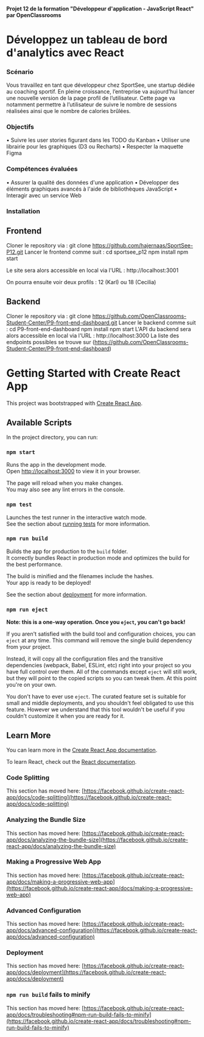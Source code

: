 #### Projet 12 de la formation "Développeur d'application - JavaScript React" par OpenClassrooms

# Développez un tableau de bord d'analytics avec React

### Scénario

Vous travaillez en tant que développeur chez SportSee, une startup dédiée au coaching sportif. En pleine croissance,
l’entreprise va aujourd’hui lancer une nouvelle version de la page profil de l’utilisateur. Cette page va notamment
permettre à l’utilisateur de suivre le nombre de sessions réalisées ainsi que le nombre de calories brûlées.

### Objectifs

• Suivre les user stories figurant dans les TODO du Kanban
• Utiliser une librairie pour les graphiques (D3 ou Recharts)
• Respecter la maquette Figma

### Compétences évaluées

• Assurer la qualité des données d'une application
• Développer des éléments graphiques avancés à l'aide de bibliothèques JavaScript
• Interagir avec un service Web

### Installation

## Frontend

Cloner le repository via :
git clone https://github.com/hajernaas/SportSee-P12.git
Lancer le frontend comme suit :
cd sportsee_p12
npm install
npm start

Le site sera alors accessible en local via l'URL : http://localhost:3001

On pourra ensuite voir deux profils : 12 (Karl) ou 18 (Cecilia)

## Backend

Cloner le repository via :
git clone https://github.com/OpenClassrooms-Student-Center/P9-front-end-dashboard.git
Lancer le backend comme suit :
cd P9-front-end-dashboard
npm install
npm start
L'API du backend sera alors accessible en local via l'URL : http://localhost:3000
La liste des endpoints possibles se trouve sur (https://github.com/OpenClassrooms-Student-Center/P9-front-end-dashboard)

# Getting Started with Create React App

This project was bootstrapped with [Create React App](https://github.com/facebook/create-react-app).

## Available Scripts

In the project directory, you can run:

### `npm start`

Runs the app in the development mode.\
Open [http://localhost:3000](http://localhost:3000) to view it in your browser.

The page will reload when you make changes.\
You may also see any lint errors in the console.

### `npm test`

Launches the test runner in the interactive watch mode.\
See the section about [running tests](https://facebook.github.io/create-react-app/docs/running-tests) for more information.

### `npm run build`

Builds the app for production to the `build` folder.\
It correctly bundles React in production mode and optimizes the build for the best performance.

The build is minified and the filenames include the hashes.\
Your app is ready to be deployed!

See the section about [deployment](https://facebook.github.io/create-react-app/docs/deployment) for more information.

### `npm run eject`

**Note: this is a one-way operation. Once you `eject`, you can't go back!**

If you aren't satisfied with the build tool and configuration choices, you can `eject` at any time. This command will remove the single build dependency from your project.

Instead, it will copy all the configuration files and the transitive dependencies (webpack, Babel, ESLint, etc) right into your project so you have full control over them. All of the commands except `eject` will still work, but they will point to the copied scripts so you can tweak them. At this point you're on your own.

You don't have to ever use `eject`. The curated feature set is suitable for small and middle deployments, and you shouldn't feel obligated to use this feature. However we understand that this tool wouldn't be useful if you couldn't customize it when you are ready for it.

## Learn More

You can learn more in the [Create React App documentation](https://facebook.github.io/create-react-app/docs/getting-started).

To learn React, check out the [React documentation](https://reactjs.org/).

### Code Splitting

This section has moved here: [https://facebook.github.io/create-react-app/docs/code-splitting](https://facebook.github.io/create-react-app/docs/code-splitting)

### Analyzing the Bundle Size

This section has moved here: [https://facebook.github.io/create-react-app/docs/analyzing-the-bundle-size](https://facebook.github.io/create-react-app/docs/analyzing-the-bundle-size)

### Making a Progressive Web App

This section has moved here: [https://facebook.github.io/create-react-app/docs/making-a-progressive-web-app](https://facebook.github.io/create-react-app/docs/making-a-progressive-web-app)

### Advanced Configuration

This section has moved here: [https://facebook.github.io/create-react-app/docs/advanced-configuration](https://facebook.github.io/create-react-app/docs/advanced-configuration)

### Deployment

This section has moved here: [https://facebook.github.io/create-react-app/docs/deployment](https://facebook.github.io/create-react-app/docs/deployment)

### `npm run build` fails to minify

This section has moved here: [https://facebook.github.io/create-react-app/docs/troubleshooting#npm-run-build-fails-to-minify](https://facebook.github.io/create-react-app/docs/troubleshooting#npm-run-build-fails-to-minify)
